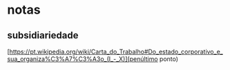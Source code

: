 # notas

## subsidiariedade

[https://pt.wikipedia.org/wiki/Carta_do_Trabalho#Do_estado_corporativo_e_sua_organiza%C3%A7%C3%A3o_(I_-_X)](penúltimo ponto)
